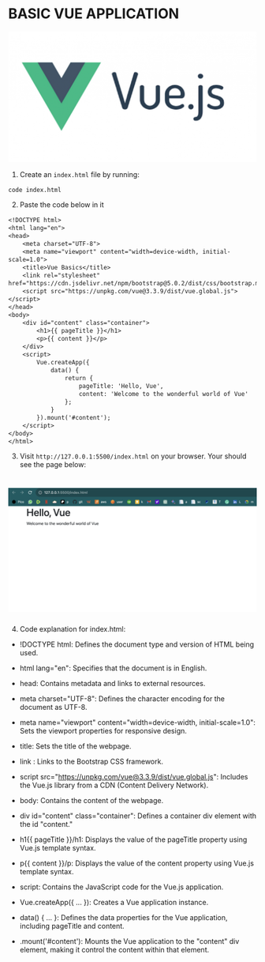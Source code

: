 # BASIC VUE APPLICATION
![vue](./img/vuejs.png)

1. Create an `index.html` file by running:

```
code index.html
```

2. Paste the code below in it

```
<!DOCTYPE html>
<html lang="en">
<head>
    <meta charset="UTF-8">
    <meta name="viewport" content="width=device-width, initial-scale=1.0">
    <title>Vue Basics</title>
    <link rel="stylesheet" href="https://cdn.jsdelivr.net/npm/bootstrap@5.0.2/dist/css/bootstrap.min.css">
    <script src="https://unpkg.com/vue@3.3.9/dist/vue.global.js"></script>
</head>
<body>
    <div id="content" class="container"> 
        <h1>{{ pageTitle }}</h1>
        <p>{{ content }}</p> 
    </div>
    <script>
        Vue.createApp({
            data() {
                return {
                    pageTitle: 'Hello, Vue',
                    content: 'Welcome to the wonderful world of Vue'
                };
            }
        }).mount('#content');
    </script>
</body>
</html>
```

3. Visit `http://127.0.0.1:5500/index.html` on your browser. Your should see the page below:

![index.html](./img/1.png)
==

4. Code explanation for index.html:

* !DOCTYPE html: Defines the document type and version of HTML being used.

* html lang="en": Specifies that the document is in English.

* head: Contains metadata and links to external resources.

* meta charset="UTF-8": Defines the character encoding for the document as UTF-8.

* meta name="viewport" content="width=device-width, initial-scale=1.0": Sets the viewport properties for responsive design.

* title: Sets the title of the webpage.

* link : Links to the Bootstrap CSS framework.

* script src="https://unpkg.com/vue@3.3.9/dist/vue.global.js": Includes the Vue.js library from a CDN (Content Delivery Network).

* body: Contains the content of the webpage.

* div id="content" class="container": Defines a container div element with the id "content."

* h1{{ pageTitle }}/h1: Displays the value of the pageTitle property using Vue.js template syntax.

* p{{ content }}/p: Displays the value of the content property using Vue.js template syntax.

* script: Contains the JavaScript code for the Vue.js application.

* Vue.createApp({ ... }): Creates a Vue application instance.

* data() { ... }: Defines the data properties for the Vue application, including pageTitle and content.

* .mount('#content'): Mounts the Vue application to the "content" div element, making it control the content within that element.



